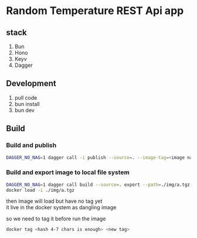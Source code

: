# Random Temperature REST Api app

## stack 

1. Bun 
2. Hono
3. Keyv
4. Dagger

## Development

1. pull code
2. bun install
3. bun dev


## Build

### Build and publish

```sh
DAGGER_NO_NAG=1 dagger call -i publish --source=. --image-tag=<image name> --progress=plain
```

### Build and export image to local file system
```sh
DAGGER_NO_NAG=1 dagger call build --source=. export --path=./img/a.tgz
docker load -i ./img/a.tgz
```

then image will load but have no tag yet  
it live in the docker system as dangling image

so we need to tag it before run the image 

```sh
docker tag <hash 4-7 chars is enough> <new tag>
```
